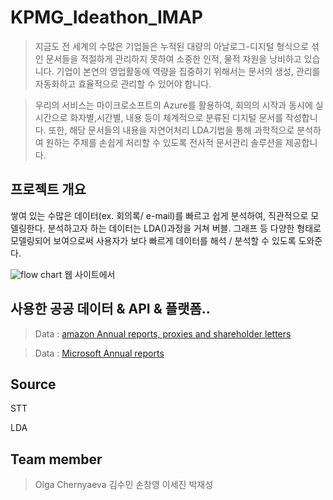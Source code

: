 # KPMG_Ideathon_IMAP
> 지금도 전 세계의 수많은 기업들은 누적된 대량의 아날로그-디지털 형식으로 섞인 문서들을 적절하게 관리하지 못하여 소중한 인적, 물적 자원을 낭비하고 있습니다. 기업이 본연의 영업활동에 역량을 집중하기 위해서는 문서의 생성, 관리를 자동화하고 효율적으로 관리할 수 있어야 합니다.

> 우리의 서비스는 마이크로소프트의 Azure를 활용하여, 회의의 시작과 동시에 실시간으로 화자별,시간별, 내용 등이 체계적으로 분류된 디지털 문서를 작성합니다. 또한, 해당 문서들의 내용을 자연어처리 LDA기법을 통해 과학적으로 분석하여 원하는 주제를 손쉽게 처리할 수 있도록 전사적 문서관리 솔루션을 제공합니다.

## 프로젝트 개요
쌓여 있는 수많은 데이터(ex. 회의록/ e-mail)를 빠르고 쉽게 분석하여, 직관적으로 모델링한다. 분석하고자 하는 데이터는 LDA()과정을 거쳐 버블. 그래프 등 다양한 형태로 모델링되어 보여으로써 사용자가 보다 빠르게 데이터를 해석 / 분석할 수 있도록 도와준다. 

![flow chart](https://user-images.githubusercontent.com/41162249/75070619-f5e14e80-5536-11ea-97ae-a25b16e3f8ad.JPG)
웹 사이트에서 

## 사용한 공공 데이터 & API & 플랫폼..
> Data : [amazon Annual reports, proxies and shareholder letters](https://ir.aboutamazon.com/annual-reports)


> Data : [Microsoft Annual reports](https://www.microsoft.com/en-us/Investor/annual-reports.aspx)
## Source

  STT

  LDA 
 
## Team member
>Olga Chernyaeva  김수민  손창영  이세진  박재성

